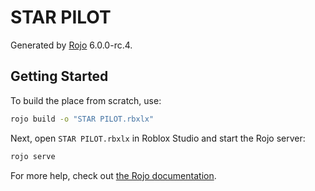 # STAR PILOT
Generated by [Rojo](https://github.com/rojo-rbx/rojo) 6.0.0-rc.4.

## Getting Started
To build the place from scratch, use:

```bash
rojo build -o "STAR PILOT.rbxlx"
```

Next, open `STAR PILOT.rbxlx` in Roblox Studio and start the Rojo server:

```bash
rojo serve
```

For more help, check out [the Rojo documentation](https://rojo.space/docs).